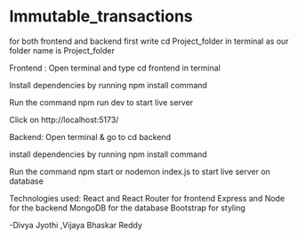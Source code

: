 # Immutable_transactions
for both frontend and backend first write cd Project_folder in terminal as our folder name is Project_folder 

Frontend :
Open terminal and type cd frontend in terminal

Install dependencies by running npm install command

Run the command npm run dev to start live server

Click on http://localhost:5173/

Backend:
Open terminal & go to cd backend

install dependencies by running npm install command

Run the command npm start or nodemon index.js to start live server on database

Technologies used:
React and React Router for frontend
Express and Node for the backend
MongoDB for the database
Bootstrap for styling 

-Divya Jyothi  ,Vijaya  Bhaskar Reddy
